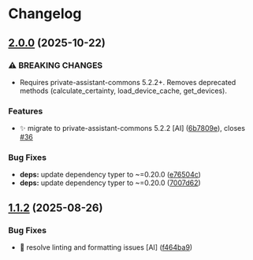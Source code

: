 # Changelog

## [2.0.0](https://github.com/stkr22/private-assistant-curtain-skill-py/compare/v1.1.2...v2.0.0) (2025-10-22)


### ⚠ BREAKING CHANGES

* Requires private-assistant-commons 5.2.2+. Removes deprecated methods (calculate_certainty, load_device_cache, get_devices).

### Features

* :sparkles: migrate to private-assistant-commons 5.2.2 [AI] ([6b7809e](https://github.com/stkr22/private-assistant-curtain-skill-py/commit/6b7809e8c15bee408453cc70a476aaab9daabb66)), closes [#36](https://github.com/stkr22/private-assistant-curtain-skill-py/issues/36)


### Bug Fixes

* **deps:** update dependency typer to ~=0.20.0 ([e76504c](https://github.com/stkr22/private-assistant-curtain-skill-py/commit/e76504cb7c67b3812cd89581443e9db57a4a2d34))
* **deps:** update dependency typer to ~=0.20.0 ([7007d62](https://github.com/stkr22/private-assistant-curtain-skill-py/commit/7007d62c3941f80a08dbe37c9a237bf6405f8259))

## [1.1.2](https://github.com/stkr22/private-assistant-curtain-skill-py/compare/v1.1.1...v1.1.2) (2025-08-26)


### Bug Fixes

* 🐛 resolve linting and formatting issues [AI] ([f464ba9](https://github.com/stkr22/private-assistant-curtain-skill-py/commit/f464ba9bb56a5d91edb396407d3edaabfa15c3fe))
